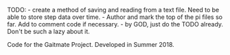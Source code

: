 TODO:
	- create a method of saving and reading from a text file. Need to be able to store step data over time.
	- Author and mark the top of the pi files so far. Add to comment code if necessary.
	- by GOD, just do the TODO already. Don't be such a lazy about it.


Code for the Gaitmate Project. Developed in Summer 2018.

